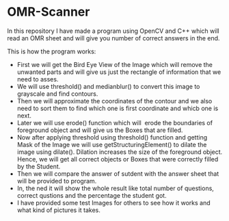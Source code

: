 # OMR-Scanner
In this repository I have made a program using OpenCV and C++ which will read an OMR sheet and will give you number of correct answers in the end.

This is how the program works: 
   * First we will get the Bird Eye View of the Image which will remove the unwanted parts and will give us just the rectangle of information that we need to asses.
   * We will use threshold() and medianblur() to convert this image to grayscale and find contours.
   * Then we will approximate the coordinates of the contour and we also need to sort them to find which one is first coordinate and whicb one is next.
   * Later we will use erode() function which will  erode the boundaries of foreground object and will give us the Boxes that are filled.
   * Now after applying threshold using threshold() function and getting Mask of the Image we will use getStructuringElement() to dilate the image using dilate(). Dilation increases the size of the foreground object. Hence, we will get all correct objects or Boxes that were correctly filled by the Student.
   * Then we will compare the answer of sutdent with the answer sheet that will be provided to program. 
   * In, the ned it will show the whole result like total number of questions, correct qustions and the percentage the student got.
   * I have provided some test Images for others to see how it works and what kind of pictures it takes.
